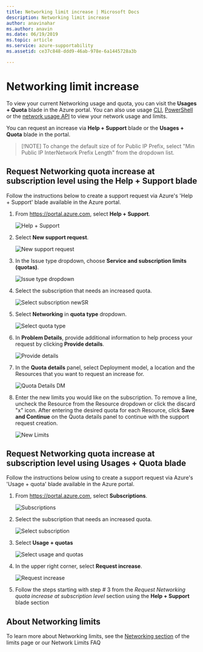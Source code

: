 ```yaml
---
title: Networking limit increase | Microsoft Docs
description: Networking limit increase
author: anavinahar
ms.author: anavin
ms.date: 06/19/2019
ms.topic: article
ms.service: azure-supportability
ms.assetid: ce37c848-ddd9-46ab-978e-6a1445728a3b

---
```


# Networking limit increase

To view your current Networking usage and quota, you can visit the **Usages + Quota** blade in the Azure portal. You can also use usage [CLI](https://docs.microsoft.com//cli/azure/network?view=azure-cli-latest#az-network-list-usages), [PowerShell](https://docs.microsoft.com/powershell/module/azurerm.network/get-azurermnetworkusage?view=azurermps-6.13.0) or the [network usage API](https://docs.microsoft.com/rest/api/virtualnetwork/virtualnetworks/listusage) to view your network usage and limits.

You can request an increase via **Help + Support** blade or the **Usages + Quota** blade in the portal.

>[!NOTE] To change the default size of for Public IP Prefix, select "Min Public IP InterNetwork Prefix Length" from the dropdown list.

## Request Networking quota increase at subscription level using the **Help + Support** blade

Follow the instructions below to create a support request via Azure's 'Help + Support' blade available in the Azure portal. 

1. From https://portal.azure.com, select **Help + Support**.

    ![Help + Support](./media/resource-manager-core-quotas-request/helpsupport.png)
 
2.  Select **New support request**. 

    ![New support request](./media/resource-manager-core-quotas-request/newsupportrequest.png)

3. In the Issue type dropdown, choose **Service and subscription limits (quotas)**.

    ![Issue type dropdown](./media/resource-manager-core-quotas-request/issuetypedropdown.png)

4. Select the subscription that needs an increased quota.

    ![Select subscription newSR](./media/resource-manager-core-quotas-request/select-subscription-sr.png)
   
5. Select **Networking** in **quota type** dropdown. 

    ![Select quota type](./media/networking-quota-request/select-quota-type-network.png)

6. In **Problem Details**, provide additional information to help process your request by clicking **Provide details**.

    ![Provide details](./media/resource-manager-core-quotas-request/provide-details.png)

7. In the **Quota details** panel, select Deployment model, a location and the Resources that you want to request an increase for.

    ![Quota Details DM](./media/networking-quota-request/quota-details-network.png)

8.  Enter the new limits you would like on the subscription. To remove a line, uncheck the Resource from the Resource dropdown or click the discard "x" icon. After entering the desired quota for each Resource, click **Save and Continue** on the Quota details panel to continue with the support request creation.

    ![New Limits](./media/networking-quota-request/network-new-limits.png)


## Request Networking quota increase at subscription level using **Usages + Quota** blade

Follow the instructions below using to create a support request via Azure's 'Usage + quota' blade available in the Azure portal. 

1. From https://portal.azure.com, select **Subscriptions**.

    ![Subscriptions](./media/resource-manager-core-quotas-request/subscriptions.png)

2. Select the subscription that needs an increased quota.

    ![Select subscription](./media/resource-manager-core-quotas-request/select-subscription.png)

3. Select **Usage + quotas**

    ![Select usage and quotas](./media/resource-manager-core-quotas-request/select-usage-quotas.png)

4. In the upper right corner, select **Request increase**.

    ![Request increase](./media/resource-manager-core-quotas-request/request-increase.png)

5. Follow the steps starting with step # 3 from the *Request Networking quota increase at subscription level* section using the **Help + Support** blade section

## About Networking limits

To learn more about Networking limits, see the [Networking section](../azure-subscription-service-limits.md#networking-limits) of the limits page or our Network Limits FAQ
